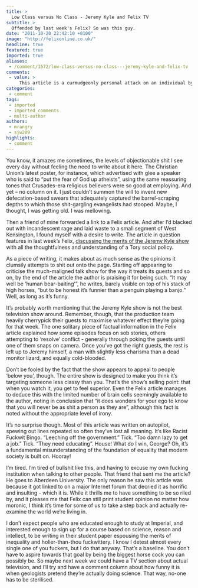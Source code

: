 ```yaml
---
title: >
  Low Class versus No Class - Jeremy Kyle and Felix TV
subtitle: >
  Offended by last week's Felix? So was this guy.
date: "2011-10-20 22:42:10 +0100"
image: "http://felixonline.co.uk/"
headline: true
featured: true
imported: true
aliases:
 - /comment/1572/low-class-versus-no-class---jeremy-kyle-and-felix-tv
comments:
 - value: >
     This article is a curmudgeonly personal attack on an individual by someone who lacks the balls to reveal their true identity. <br> <br>In so far as singling out one person, you have actually produced a more offensive article than the one you discuss. <br> <br>I am appalled that Felix will condone and publish something which is nothing more than a poorly constructed and hypocritical character defamation of one student. <br> <br>Coward.,"slightly less charisma than a dead monitor lizard, and equally cold-blooded". <br> <br>"I know I detest almost every single one of you fuckers, but I do that anyway." <br> <br> <br>That's how I feel about you 'Mr Angry'. Try writing something funny.,Call someone a coward for not revealing their true identity and then use a pseudonym for writing a comment. *CLAP* *CLAP* *CLAP*. That's me applauding both the irony and your stupidity. <br> <br>I'm frankly appalled that Felix condones such moronic comments like yours on its web page. I might stop using the website now because I don't like reading things that I don't lik
categories:
 - comment
tags:
 - imported
 - imported_comments
 - multi-author
authors:
 - mrangry
 - sjw209
highlights:
 - comment
---
```


You know, it amazes me sometimes, the levels of objectionable shit I see every day without feeling the need to write about it here. The Christian Union’s latest poster, for instance, which advertised with glee a speaker who is said to “put the fear of God up atheists”, using the same reassuring tones that Crusades-era religious believers were so good at employing. And yet – no column on it. I just couldn’t summon the will to invent new defecation-based swears that adequately captured the barrel-scraping depths to which those shit-gargling evangelists had stooped. Maybe, I thought, I was getting old. I was mellowing.

Then a friend of mine forwarded a link to a Felix article. And after I’d blacked out with incandescent rage and laid waste to a small segment of West Kensington, I found myself with a desire to write. The article in question features in last week’s Felix, [discussing the merits of the Jeremy Kyle show](http://felixonline.co.uk/tv/1521/jeremy-kyle-guests-should-cease-breeding/) with all the thoughtfulness and understanding of a Tory social policy.

As a piece of writing, it makes about as much sense as the opinions it clumsily attempts to shit out onto the page. Starting off appearing to criticise the much-maligned talk show for the way it treats its guests and so on, by the end of the article the author is praising it for being such. “It may well be ‘human bear-baiting’”, he writes, barely visible on top of his stack of high horses, “but to be honest it’s funnier than a penguin playing a banjo.” Well, as long as it’s funny.

It’s probably worth mentioning that the Jeremy Kyle show is not the best television show around. Remember, though, that the production team heavily cherrypick their guests to maximise whatever effect they’re going for that week. The one solitary piece of factual information in the Felix article explained how some episodes focus on sob stories, others attempting to ‘resolve’ conflict - generally through poking the guests until one of them snaps on camera. Once you’ve got the right guests, the rest is left up to Jeremy himself, a man with slightly less charisma than a dead monitor lizard, and equally cold-blooded.

Don’t be fooled by the fact that the show appears to appeal to people ‘below you’, though. The entire show is designed to make you think it’s targeting someone less classy than you. That’s the show’s selling point: that when you watch it, you get to feel superior. Even the Felix article manages to deduce this with the limited number of brain cells seemingly available to the author, noting in conclusion that “it does wonders for your ego to know that you will never be as shit a person as they are”, although this fact is noted without the appropriate level of irony.

It’s no surprise though. Most of this article was written on autopilot, spewing out lines repeated so often they’ve lost all meaning. It’s like Racist Fuckwit Bingo. “Leeching off the government.” Tick. “Too damn lazy to get a job.” Tick. “They need educating”. House! What do I win, George? Oh, it’s a fundamental misunderstanding of the foundation of equality that modern society is built on. Hooray!

I’m tired. I’m tired of bullshit like this, and having to excuse my own fucking institution when talking to other people. That friend that sent me the article? He goes to Aberdeen University. The only reason he saw this article was because it got linked to on a major Internet forum that decried it as horrific and insulting - which it is. While it thrills me to have something to be so riled by, and it pleases me that Felix can still print student opinion no matter how moronic, I think it’s time for some of us to take a step back and actually re-examine the world we’re living in.

I don’t expect people who are educated enough to study at Imperial, and interested enough to sign up for a course based on science, reason and intellect, to be writing in their student paper espousing the merits of inequality and holier-than-thou fuckwittery. I know I detest almost every single one of you fuckers, but I do that anyway. That’s a baseline. You don’t have to aspire towards that goal by being the biggest horse cock you can possibly be. So maybe next week we could have a TV section about actual television, and I’ll try and have a comment column about how funny it is when geologists pretend they’re actually doing science. That way, no-one has to be sterilised.
